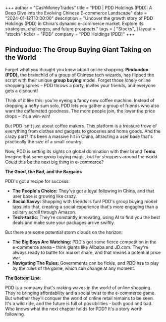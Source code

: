 +++
author = "CashMoneyTrades"
title = "PDD |  PDD Holdings (PDD): A Deep Dive into the Evolving Chinese E-commerce Landscape"
date = "2024-01-12T10:00:00"
description = "Uncover the growth story of PDD Holdings (PDD) in China's dynamic e-commerce market. Explore its strategies, challenges, and future prospects."
tags = [
"Stocks",
]
layout = "stocks"
ticker = "PDD"
company = "PDD Holdings (PDD)"
+++
        


## Pinduoduo: The Group Buying Giant Taking on the World

Forget what you thought you knew about online shopping. **Pinduoduo (PDD),** the brainchild of a group of Chinese tech wizards, has flipped the script with their unique **group buying** model. Forget those lonely online shopping sprees – PDD throws a party, invites your friends, and everyone gets a discount! 

Think of it like this: you're eyeing a fancy new coffee machine. Instead of dropping a hefty sum solo, PDD lets you gather a group of friends who also want the caffeinated goodness.  The more people join, the lower the price drops – it's a win-win! 

But PDD isn't just about coffee makers. This platform is a treasure trove of everything from clothes and gadgets to groceries and home goods. And the crazy part? It's been a massive hit in China, attracting a user base that's practically the size of a small country.  

Now, PDD is setting its sights on global domination with their brand **Temu**. Imagine that same group buying magic, but for shoppers around the world.  Could this be the next big thing in e-commerce? 

**The Good, the Bad, and the Bargains**

PDD's got a recipe for success:

* **The People's Choice:** They've got a loyal following in China, and that user base is growing like crazy.  
* **Social Savvy:**  Shopping with friends is fun! PDD's group buying model taps into that, creating a social experience that's more engaging than a solitary scroll through Amazon. 
* **Tech-tastic:** They're constantly innovating, using AI to find you the best deals and make sure your packages arrive swiftly. 

But there are some potential storm clouds on the horizon:

* **The Big Boys Are Watching:** PDD's got some fierce competition in the e-commerce arena – think giants like Alibaba and JD.com. They're always ready to battle for market share, and that means a potential price war. 
* **Navigating The Rules:**  Governments can be fickle, and PDD has to play by the rules of the game, which can change at any moment. 

**The Bottom Line:**

PDD is a company that's making waves in the world of online shopping.  They're bringing affordability and a social twist to the e-commerce game.  But whether they'll conquer the world of online retail remains to be seen. It's a wild ride, and the future is full of possibilities – both good and bad.  Who knows what the next chapter holds for PDD?  It's a story worth following. 

        